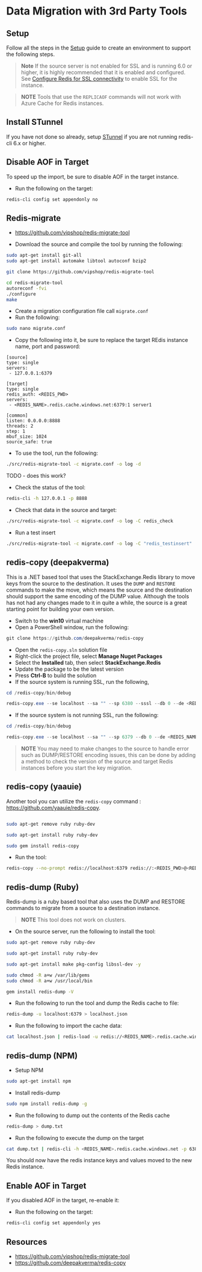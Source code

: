 # Data Migration with 3rd Party Tools

## Setup

Follow all the steps in the [Setup](./../05_Appendix/00_Setup.md) guide to create an environment to support the following steps.

> **Note** If the source server is not enabled for SSL and is running 6.0 or higher, it is highly recommended that it is enabled and configured.  See [Configure Redis for SSL connectivity](../05_Appendix/04_ConfigureRedisSSL.md) to enable SSL for the instance.

> **NOTE** Tools that use the `REPLICAOF` commands will not work with Azure Cache for Redis instances.

## Install STunnel

If you have not done so already, setup [STunnel](./../05_Appendix/03_InstallStunnel.md) if you are not running redis-cli 6.x or higher.

## Disable AOF in Target

To speed up the import, be sure to disable AOF in the target instance.

- Run the following on the target:

```bash
redis-cli config set appendonly no
```

## Redis-migrate

- https://github.com/vipshop/redis-migrate-tool

- Download the source and compile the tool by running the following:

```bash
sudo apt-get install git-all
sudo apt-get install automake libtool autoconf bzip2

git clone https://github.com/vipshop/redis-migrate-tool

cd redis-migrate-tool
autoreconf -fvi
./configure
make
```

- Create a migration configuration file call `migrate.conf`
- Run the following:

```bash
sudo nano migrate.conf
```

- Copy the following into it, be sure to replace the target REdis instance name, port and password:

```text
[source]
type: single
servers:
 - 127.0.0.1:6379

[target]
type: single
redis_auth: <REDIS_PWD>
servers:
 - <REDIS_NAME>.redis.cache.windows.net:6379:1 server1

[common]
listen: 0.0.0.0:8888
threads: 2
step: 1
mbuf_size: 1024
source_safe: true
```

- To use the tool, run the following:

```bash
./src/redis-migrate-tool -c migrate.conf -o log -d
```

TODO - does this work?

- Check the status of the tool:

```bash
redis-cli -h 127.0.0.1 -p 8888
```

- Check that data in the source and target:

```bash
./src/redis-migrate-tool -c migrate.conf -o log -C redis_check
```

- Run a test insert

```bash
./src/redis-migrate-tool -c migrate.conf -o log -C "redis_testinsert"
```

## redis-copy (deepakverma)

This is a .NET based tool that uses the StackExchange.Redis library to move keys from the source to the destination. It uses the `DUMP` and `RESTORE` commands to make the move, which means the source and the destination should support the same encoding of the DUMP value.  Although the tools has not had any changes made to it in quite a while, the source is a great starting point for building your own version.

- Switch to the **win10** virtual machine
- Open a PowerShell window, run the following:

```PowerShell
git clone https://github.com/deepakverma/redis-copy
```

- Open the `redis-copy.sln` solution file
- Right-click the project file, select **Manage Nuget Packages**
- Select the **Installed** tab, then select **StackExchange.Redis**
- Update the package to be the latest version
- Press **Ctrl-B** to build the solution
- If the source system is running SSL, run the following,

```PowerShell
cd /redis-copy/bin/debug

redis-copy.exe --se localhost --sa "" --sp 6380 --sssl --db 0 --de <REDIS_NAME>.redis.cache.windows.net --da <REDIS_PWD> --dp 6380 --dssl --flushdest
```

- If the source system is not running SSL, run the following:

```PowerShell
cd /redis-copy/bin/debug

redis-copy.exe --se localhost --sa "" --sp 6379 --db 0 --de <REDIS_NAME>.redis.cache.windows.net --da <REDIS_PWD> --dp 6380 --dssl --flushdest
```

> **NOTE** You may need to make changes to the source to handle error such as DUMP/RESTORE encoding issues, this can be done by adding a method to check the version of the source and target Redis instances before you start the key migration.

## redis-copy (yaauie)

Another tool you can utilize the `redis-copy` command : https://github.com/yaauie/redis-copy.

```bash

sudo apt-get remove ruby ruby-dev

sudo apt-get install ruby ruby-dev

sudo gem install redis-copy
```

- Run the tool:

```bash
redis-copy --no-prompt redis://localhost:6379 redis://:<REDIS_PWD>@<REDIS_NAME>.redis.cache.windows.net:6380
```

## redis-dump (Ruby)

Redis-dump is a ruby based tool that also uses the DUMP and RESTORE commands to migrate from a source to a destination instance.

> **NOTE** This tool does not work on clusters.

- On the source server, run the following to install the tool:

```bash
sudo apt-get remove ruby ruby-dev

sudo apt-get install ruby ruby-dev

sudo apt-get install make pkg-config libssl-dev -y

sudo chmod -R a+w /var/lib/gems
sudo chmod -R a+w /usr/local/bin

gem install redis-dump -V
```

- Run the following to run the tool and dump the Redis cache to file:

```bash
redis-dump -u localhost:6379 > localhost.json
```

- Run the following to import the cache data:

```bash
cat localhost.json | redis-load -u redis://<REDIS_NAME>.redis.cache.windows.net:6380 -a <REDIS_PWD>
```

## redis-dump (NPM)

- Setup NPM

```bash
sudo apt-get install npm
```

- Install redis-dump

```bash
sudo npm install redis-dump -g
```

- Run the following to dump out the contents of the Redis cache

```bash
redis-dump > dump.txt 
```

- Run the following to execute the dump on the target

```bash
cat dump.txt | redis-cli -h <REDIS_NAME>.redis.cache.windows.net -p 6380 -a <REDIS_PWD>
```

You should now have the redis instance keys and values moved to the new Redis instance.

## Enable AOF in Target

If you disabled AOF in the target, re-enable it:

- Run the following on the target:

```bash
redis-cli config set appendonly yes
```

## Resources

- https://github.com/vipshop/redis-migrate-tool
- https://github.com/deepakverma/redis-copy